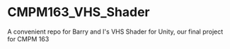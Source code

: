 # CMPM163_VHS_Shader
A convenient repo for Barry and I's VHS Shader for Unity, our final project for CMPM 163
